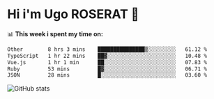 # Hi i'm Ugo ROSERAT 👋

📊 **This week i spent my time on:**
<!--START_SECTION:waka-->

```txt
Other        8 hrs 3 mins    ███████████████▒░░░░░░░░░   61.12 %
TypeScript   1 hr 22 mins    ██▓░░░░░░░░░░░░░░░░░░░░░░   10.48 %
Vue.js       1 hr 1 min      ██░░░░░░░░░░░░░░░░░░░░░░░   07.83 %
Ruby         53 mins         █▓░░░░░░░░░░░░░░░░░░░░░░░   06.71 %
JSON         28 mins         █░░░░░░░░░░░░░░░░░░░░░░░░   03.60 %
```

<!--END_SECTION:waka-->

![GitHub stats](https://github-readme-stats.vercel.app/api?username=roseratugo&show_icons=true&theme=transparent)